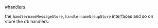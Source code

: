 #handlers

the `handlernameMessageStore`, `handlernameGroupStore` interfaces and so on store the db handlers.
